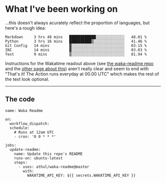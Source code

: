 # What I've been working on

…this doesn't always acurately reflect the proportion of languages, but here's a rough idea:

<!--START_SECTION:waka-->
```text
Markdown     3 hrs 48 mins   ████████████░░░░░░░░░░░░░   48.01 % 
Python       3 hrs 16 mins   ██████████▒░░░░░░░░░░░░░░   41.46 % 
Git Config   14 mins         ▓░░░░░░░░░░░░░░░░░░░░░░░░   03.15 % 
INI          14 mins         ▓░░░░░░░░░░░░░░░░░░░░░░░░   03.03 % 
Text         9 mins          ▒░░░░░░░░░░░░░░░░░░░░░░░░   01.94 % 
```
<!--END_SECTION:waka-->

Instructions for the Wakatime readout above (see [the waka-readme repo](https://github.com/athul/waka-readme) and the [other page about this](https://github.com/marketplace/actions/waka-readme)) aren't really clear and seem to end with "That's it! The Action runs everyday at 00.00 UTC" which makes the rest of the text look optional.

---

## The code

```
name: Waka Readme

on:
  workflow_dispatch:
  schedule:
    # Runs at 12am UTC
    - cron: '0 0 * * *'

jobs:
  update-readme:
    name: Update this repo's README
    runs-on: ubuntu-latest
    steps:
      - uses: athul/waka-readme@master
        with:
          WAKATIME_API_KEY: ${{ secrets.WAKATIME_API_KEY }}
```
